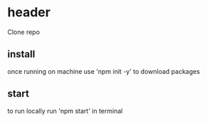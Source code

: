 # header 
Clone repo

## install

once running on machine use 'npm init -y' to download packages

## start

to run locally run 'npm start' in terminal